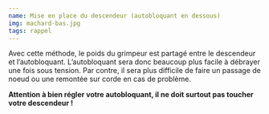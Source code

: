 ```yaml
---
name: Mise en place du descendeur (autobloquant en dessous)
img: machard-bas.jpg
tags: rappel
---
```


Avec cette méthode, le poids du grimpeur est partagé entre le descendeur et l’autobloquant. L’autobloquant sera donc beaucoup plus facile à débrayer une fois sous tension. Par contre, il sera plus difficile de faire un passage de noeud ou une remontée sur corde en cas de problème.

**Attention à bien régler votre autobloquant, il ne doit surtout pas toucher votre descendeur !**

